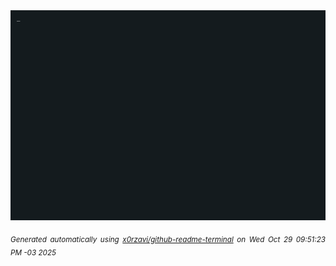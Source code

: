 <div align="justify">
<picture>
    <source media="(prefers-color-scheme: dark)" srcset="./output.gif">
    <source media="(prefers-color-scheme: light)" srcset="./output.gif">
    <img alt="GIFOS" src="output.gif">
</picture>

<sub><i>Generated automatically using [x0rzavi/github-readme-terminal](https://github.com/x0rzavi/github-readme-terminal) on Wed Oct 29 09:51:23 PM -03 2025</i></sub>

<!-- <details>
<summary>More details</summary>

</details> -->
</div>

<!-- Image deletion URL: NONE -->